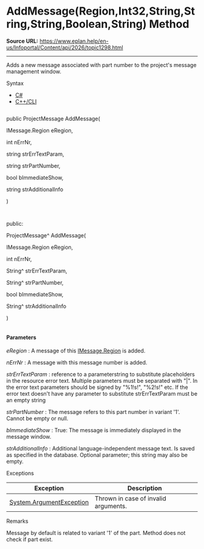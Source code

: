 # AddMessage(Region,Int32,String,String,String,Boolean,String) Method

**Source URL:** https://www.eplan.help/en-us/Infoportal/Content/api/2026/topic1298.html

---

Adds a new message associated with part number to the project's message management window.

Syntax

- [C#](#i-syntax-CS)
- [C++/CLI](#i-syntax-CPP2005)

```
```
public ProjectMessage AddMessage( 

   IMessage.Region eRegion,

   int nErrNr,

   string strErrTextParam,

   string strPartNumber,

   bool bImmediateShow,

   string strAdditionalInfo

)
```
```

```
```
public:

ProjectMessage^ AddMessage( 

   IMessage.Region eRegion,

   int nErrNr,

   String^ strErrTextParam,

   String^ strPartNumber,

   bool bImmediateShow,

   String^ strAdditionalInfo

)
```
```

#### Parameters

*eRegion*
:   A message of this [IMessage.Region](Eplan.EplApi.EServicesu~Eplan.EplApi.EServices.IMessage+Region.html) is added.

*nErrNr*
:   A message with this message number is added.

*strErrTextParam*
:   reference to a parameterstring to substitute placeholders in the resource error text. Multiple parameters must be separated with "|". In the error text parameters should be signed by "%1!s!", "%2!s!" etc. If the error text doesn't have any parameter to substitute strErrTextParam must be an empty string

*strPartNumber*
:   The message refers to this part number in variant '1'. Cannot be empty or null.

*bImmediateShow*
:   True\: The message is immediately displayed in the message window.

*strAdditionalInfo*
:   Additional language\-independent message text. Is saved as specified in the database. Optional parameter; this string may also be empty.

Exceptions

| Exception | Description |
| --- | --- |
| [System.ArgumentException](#) | Thrown in case of invalid arguments. |

Remarks

Message by default is related to variant '1' of the part. Method does not check if part exist.
